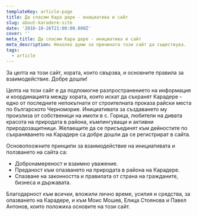 ```yaml
---
templateKey: article-page
title: Да спасим Кара дере - инициатива и сайт
slug: about-karadere-site
date: '2010-10-26T21:00:00.000Z'
cover: ''
meta_title: Да спасим Кара дере - инициатива и сайт
meta_description: Няколко думи за причината този сайт да съществува.
tags:
  - article
---
```


За целта на този сайт, хората, които свързва, и основните правила за взаимодействие. Добре дошли!

Целта на този сайт е да подпомогне разпространението на информация и координацията между хората, които искат да съхранят Карадере - едно от последните непокътнати от строителната проказа райски места по българското Черноморие. Инициативата за създаването му произлиза от собственици на имоти в с. Горица, любители на дивата красота на природата в района, къмпингуващи и активни природозащитници. Желаещите да се присъединят към дейностите по съхраняването на Карадере са добре дошли да се регистрират в сайта.

Основопоожните принципи за взаимодействие на инициативата и ползването на сайта са:

- Добронамереност и взаимно уважение.
- Преданост към опазването на природата в района на Карадере.
- Спазване на законността и правилата от страна на гражданите, бизнеса и държавата.

Благодарност към всички, вложили лично време, усилия и средства, за опазването на Карадере, и към Моис Мошев, Елица Стоянова и Павел Антонов, които положиха основите на този сайт.
